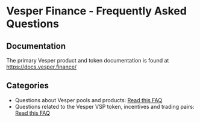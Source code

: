 # Vesper Finance - Frequently Asked Questions

## Documentation

The primary Vesper product and token documentation is found at https://docs.vesper.finance/

## Categories

* Questions about Vesper pools and products:  [Read this FAQ](products.md)
* Questions related to the Vesper VSP token, incentives and trading pairs:  [Read this FAQ](token.md)
